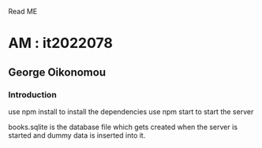 Read ME

<h1>AM : it2022078</h1>
<h2>George Oikonomou</h2>

<h3>Introduction</h3>

use npm install to install the dependencies
use npm start to start the server

books.sqlite is the database file which gets created when the server is started and dummy data is inserted into it.